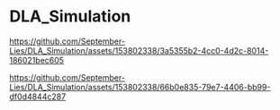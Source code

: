 # DLA_Simulation

https://github.com/September-Lies/DLA_Simulation/assets/153802338/3a5355b2-4cc0-4d2c-8014-186021bec605



https://github.com/September-Lies/DLA_Simulation/assets/153802338/66b0e835-79e7-4406-bb99-df0d4844c287

